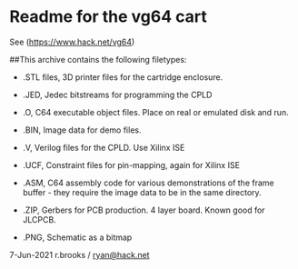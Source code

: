 # Readme for the vg64 cart

See (https://www.hack.net/vg64)

##This archive contains the following filetypes:


* .STL files, 3D printer files for the cartridge enclosure.

* .JED, Jedec bitstreams for programming the CPLD

* .O,  C64 executable object files. Place on real or emulated disk and run.

* .BIN,  Image data for demo files.

* .V, Verilog files for the CPLD.  Use Xilinx ISE

* .UCF, Constraint files for pin-mapping, again for Xilinx ISE

* .ASM,  C64 assembly code for various demonstrations of the frame buffer - they require the image data to be in the same directory.

* .ZIP, Gerbers for PCB production. 4 layer board.  Known good for JLCPCB.

* .PNG, Schematic as a bitmap



7-Jun-2021
r.brooks / ryan@hack.net
